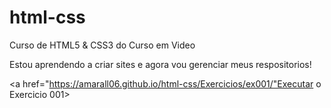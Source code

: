 # html-css
 Curso de HTML5 & CSS3 do Curso em Video

 Estou aprendendo a criar sites e agora vou gerenciar meus respositorios!

 <a href="https://amarall06.github.io/html-css/Exercicios/ex001/"Executar o Exercicio 001>

